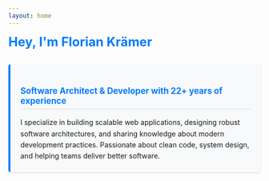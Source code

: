 ```yaml
---
layout: home
---
```


<h1 class="hero-title">Hey, I'm Florian Krämer</h1>

<div class="hero-opportunity">
  <div class="opportunity-box">
    <h3 class="hero-subtitle">Software Architect & Developer with 22+ years of experience</h3>
    <p class="hero-description">
      I specialize in building scalable web applications, designing robust software architectures, 
      and sharing knowledge about modern development practices. Passionate about clean code, 
      system design, and helping teams deliver better software.
    </p>
  </div>
</div>

<style>
.hero-opportunity {
  margin: 30px 0;
}

.hero-opportunity .opportunity-box {
  background-color: #f8f9fa;
  border-left: 4px solid #007bff;
  padding: 20px;
  border-radius: 4px;
  box-shadow: 0 2px 4px rgba(0,0,0,0.1);
}

.hero-title {
  color: #007bff;
  font-size: 1.8em;
  margin-bottom: 20px;
  margin-top: 0;
}

.hero-opportunity .hero-subtitle {
  color: #007bff;
  margin-bottom: 15px;
  font-size: 1.2em;
  border-bottom: 2px solid #e9ecef;
  padding-bottom: 5px;
}

.hero-opportunity .hero-description {
  margin-bottom: 0;
  line-height: 1.6;
  font-size: 1em;
}

@media (max-width: 768px) {
  .hero-opportunity .opportunity-box {
    padding: 15px;
    margin: 20px 0;
  }
  
  .hero-opportunity .hero-title {
    font-size: 1.5em;
  }
  
  .hero-opportunity .hero-subtitle {
    font-size: 1.1em;
  }
}
</style>

